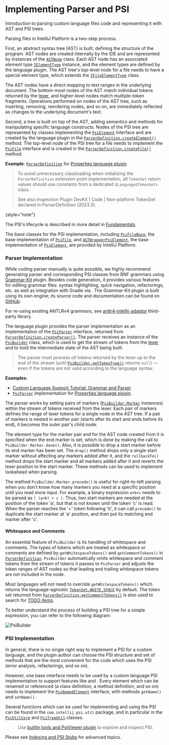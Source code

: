 # Implementing Parser and PSI

<!-- Copyright 2000-2023 JetBrains s.r.o. and contributors. Use of this source code is governed by the Apache 2.0 license. -->

<link-summary>Introduction to parsing custom language files code and representing it with AST and PSI trees.</link-summary>

Parsing files in IntelliJ Platform is a two-step process.

First, an abstract syntax tree (AST) is built, defining the structure of the program.
AST nodes are created internally by the IDE and are represented by instances of the [`ASTNode`](%gh-ic%/platform/core-api/src/com/intellij/lang/ASTNode.java) class.
Each AST node has an associated element type [`IElementType`](%gh-ic%/platform/core-api/src/com/intellij/psi/tree/IElementType.java) instance, and the element types are defined by the language plugin.
The AST tree's top-level node for a file needs to have a special element type, which extends the [`IFileElementType`](%gh-ic%/platform/core-api/src/com/intellij/psi/tree/IFileElementType.java) class.

The AST nodes have a direct mapping to text ranges in the underlying document.
The bottom-most nodes of the AST match individual tokens returned by the [lexer](implementing_lexer.md), and higher-level nodes match multiple-token fragments.
Operations performed on nodes of the AST tree, such as inserting, removing, reordering nodes, and so on, are immediately reflected as changes to the underlying document's text.

Second, a [](psi.md) tree is built on top of the AST, adding semantics and methods for manipulating specific language constructs.
Nodes of the PSI tree are represented by classes implementing the [`PsiElement`](%gh-ic%/platform/core-api/src/com/intellij/psi/PsiElement.java) interface and are created by the language plugin in the [`ParserDefinition.createElement()`](%gh-ic%/platform/core-api/src/com/intellij/lang/ParserDefinition.java) method.
The top-level node of the PSI tree for a file needs to implement the [`PsiFile`](%gh-ic%/platform/core-api/src/com/intellij/psi/PsiFile.java) interface and is created in the [`ParserDefinition.createFile()`](%gh-ic%/platform/core-api/src/com/intellij/lang/ParserDefinition.java) method.

**Example**:
[`ParserDefinition`](%gh-ic%/plugins/properties/properties-psi-impl/src/com/intellij/lang/properties/parsing/PropertiesParserDefinition.java) for [Properties language plugin](%gh-ic%/plugins/properties)

> To avoid unnecessary classloading when initializing the `ParserDefinition` extension point implementation, all `TokenSet` return values should use constants from a dedicated `$Language$TokenSets` class.
>
> See also inspection <control>Plugin DevKit | Code | Non-platform TokenSet declared in ParserDefinition</control> (2023.3).
>
{style="note"}

The PSI's lifecycle is described in more detail in [Fundamentals](fundamentals.md).

The base classes for the PSI implementation, including [`PsiFileBase`](%gh-ic%/platform/core-impl/src/com/intellij/extapi/psi/PsiFileBase.java), the base implementation of [`PsiFile`](%gh-ic%/platform/core-api/src/com/intellij/psi/PsiFile.java), and [`ASTWrapperPsiElement`](%gh-ic%/platform/core-impl/src/com/intellij/extapi/psi/ASTWrapperPsiElement.java), the base implementation of [`PsiElement`](%gh-ic%/platform/core-api/src/com/intellij/psi/PsiElement.java), are provided by IntelliJ Platform.

### Parser Implementation

While coding parser manually is quite possible, we highly recommend generating parser and corresponding PSI classes from BNF grammars using [Grammar-Kit](https://plugins.jetbrains.com/plugin/6606-grammar-kit) plugin.
Besides code generation, it provides various features for editing grammar files: syntax highlighting, quick navigation, refactorings, etc. as well as integration with Gradle via [](tools_gradle_grammar_kit_plugin.md).
The Grammar-Kit plugin is built using its own engine; its source code and documentation can be found on [GitHub](https://github.com/JetBrains/Grammar-Kit).

For re-using existing ANTLRv4 grammars, see [antlr4-intellij-adaptor](https://github.com/antlr/antlr4-intellij-adaptor) third-party library.

The language plugin provides the parser implementation as an implementation of the [`PsiParser`](%gh-ic%/platform/core-api/src/com/intellij/lang/PsiParser.java) interface, returned from [`ParserDefinition.createParser()`](%gh-ic%/platform/core-api/src/com/intellij/lang/ParserDefinition.java).
The parser receives an instance of the [`PsiBuilder`](%gh-ic%/platform/core-api/src/com/intellij/lang/PsiBuilder.java) class, which is used to get the stream of tokens from the [lexer](implementing_lexer.md) and to hold the intermediate state of the AST being built.

> The parser must process _all_ tokens returned by the lexer up to the end of the stream (until [`PsiBuilder.getTokenType()`](%gh-ic%/platform/core-api/src/com/intellij/lang/PsiBuilder.java) returns `null`) — even if the tokens are not valid according to the language syntax.

**Examples**:
- [Custom Language Support Tutorial: Grammar and Parser](grammar_and_parser.md)
- [`PsiParser`](%gh-ic%/plugins/properties/properties-psi-impl/src/com/intellij/lang/properties/parsing/PropertiesParser.java) implementation for [Properties language plugin](%gh-ic%/plugins/properties/properties-psi-impl/src/com/intellij/lang/properties).

The parser works by setting pairs of markers ([`PsiBuilder.Marker`](%gh-ic%/platform/core-api/src/com/intellij/lang/PsiBuilder.java) instances) within the stream of tokens received from the lexer.
Each pair of markers defines the range of lexer tokens for a single node in the AST tree.
If a pair of markers is nested in another pair (starts after its start and ends before its end), it becomes the outer pair's child node.

The element type for the marker pair and for the AST node created from it is specified when the end marker is set, which is done by making the call to `PsiBuilder.Marker.done()`.
Also, it is possible to drop a start marker before its end marker has been set.
The `drop()` method drops only a single start marker without affecting any markers added after it, and the `rollbackTo()` method drops the start marker and all markers added after it and reverts the lexer position to the start marker.
These methods can be used to implement lookahead when parsing.

The method `PsiBuilder.Marker.precede()` is useful for right-to-left parsing when you don't know how many markers you need at a specific position until you read more input.
For example, a binary expression `a+b+c` needs to be parsed as `( (a+b) + c )`.
Thus, two start markers are needed at the position of the token 'a', but that is not known until the token 'c' is read.
When the parser reaches the '+' token following 'b', it can call `precede()` to duplicate the start marker at 'a' position, and then put its matching end marker after 'c'.

#### Whitespace and Comments

An essential feature of `PsiBuilder` is its handling of whitespace and comments.
The types of tokens which are treated as whitespace or comments are defined by `getWhitespaceTokens()` and `getCommentTokens()` in [`ParserDefinition`](%gh-ic%/platform/core-api/src/com/intellij/lang/ParserDefinition.java).
`PsiBuilder` automatically omits whitespace and comment tokens from the stream of tokens it passes to `PsiParser` and adjusts the token ranges of AST nodes so that leading and trailing whitespace tokens are not included in the node.

Most languages will not need to override `getWhitespaceTokens()` which returns the language-agnostic [`TokenSet.WHITE_SPACE`](%gh-ic%/platform/core-api/src/com/intellij/psi/tree/TokenSet.java) by default.
The token set returned from [`ParserDefinition.getCommentTokens()`](%gh-ic%/platform/core-api/src/com/intellij/lang/ParserDefinition.java) is also used to search for [TODO items](https://www.jetbrains.com/help/idea/using-todo.html).

To better understand the process of building a PSI tree for a simple expression, you can refer to the following diagram:

![PsiBuilder](PsiBuilder.gif)

### PSI Implementation

In general, there is no single right way to implement a PSI for a custom language, and the plugin author can choose the PSI structure and set of methods that are the most convenient for the code which uses the PSI (error analysis, refactorings, and so on).

However, one base interface needs to be used by a custom language PSI implementation to support features like [](rename_refactoring.md) and [](find_usages.md).
Every element which can be renamed or referenced (a class definition, a method definition, and so on) needs to implement the [`PsiNamedElement`](%gh-ic%/platform/core-api/src/com/intellij/psi/PsiNamedElement.java) interface, with methods `getName()` and `setName()`.

Several functions which can be used for implementing and using the PSI can be found in the `com.intellij.psi.util` package, and in particular in the [`PsiUtilCore`](%gh-ic%/platform/core-api/src/com/intellij/psi/util/PsiUtilCore.java) and [`PsiTreeUtil`](%gh-ic%/platform/core-api/src/com/intellij/psi/util/PsiTreeUtil.java) classes.

> Use [builtin tools and PsiViewer plugin](explore_api.md#31-use-internal-mode-and-psiviewer) to explore and inspect PSI.
>

Please see [Indexing and PSI Stubs](indexing_and_psi_stubs.md) for advanced topics.
